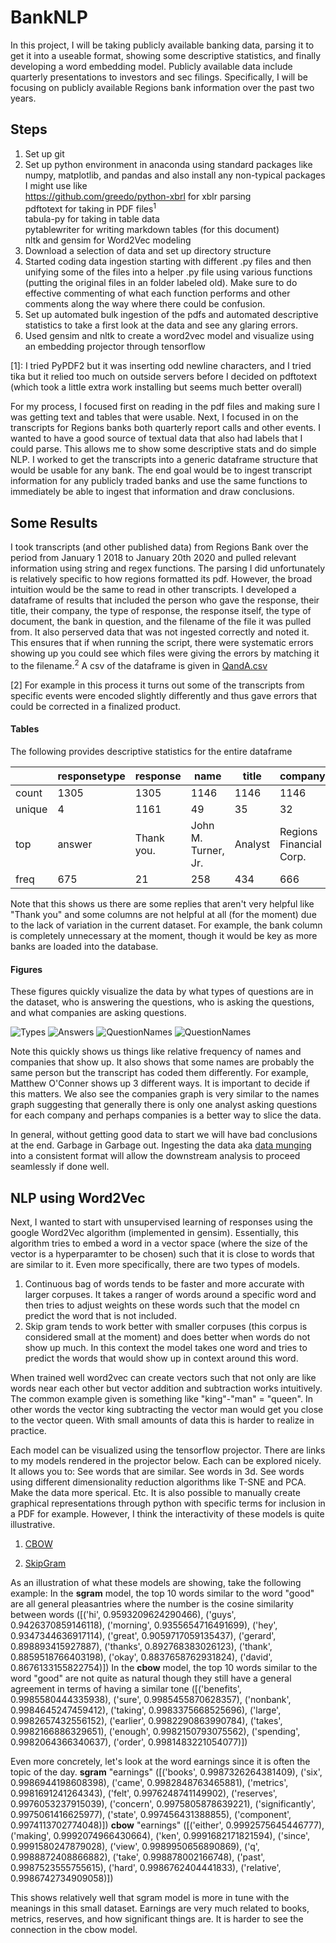 # BankNLP
In this project, I will be taking publicly available banking data, parsing it to get it into a useable format, showing some descriptive statistics, and finally developing a word embedding model. Publicly available data include quarterly presentations to investors and sec filings. Specifically, I will be focusing on publicly available Regions bank information over the past two years.

## Steps
1) Set up git
2) Set up python environment in anaconda using standard packages like numpy, matplotlib, and pandas and also install any non-typical packages I might use like\
https://github.com/greedo/python-xbrl for xblr parsing\
pdftotext for taking in PDF files<sup>1</sup>\
tabula-py for taking in table data\
pytablewriter for writing markdown tables (for this document)\
nltk and gensim for Word2Vec modeling
3) Download a selection of data and set up directory structure
4) Started coding data ingestion starting with different .py files and then unifying some of the files into a helper .py file using various functions (putting the original files in an folder labeled old). Make sure to do effective commenting of what each function performs and other comments along the way where there could be confusion.
5) Set up automated bulk ingestion of the pdfs and automated descriptive statistics to take a first look at the data and see any glaring errors.
6) Used gensim and nltk to create a word2vec model and visualize using an embedding projector through tensorflow

[1]: I tried PyPDF2 but it was inserting odd newline characters, and I tried tika but it relied too much on outside servers before I decided on pdftotext (which took a little extra work installing but seems much better overall)

For my process, I focused first on reading in the pdf files and making sure I was getting text and tables that were usable. Next, I focused in on the transcripts for Regions banks both quarterly report calls and other events. I wanted to have a good source of textual data that also had labels that I could parse. This allows me to show some descriptive stats and do simple NLP. I worked to get the transcripts into a generic dataframe structure that would be usable for any bank. The end goal would be to ingest transcript information for any publicly traded banks and use the same functions to immediately be able to ingest that information and draw conclusions.



## Some Results
I took transcripts (and other published data) from Regions Bank over the period from January 1 2018 to January 20th 2020 and pulled relevant information using string and regex functions. The parsing I did unfortunately is relatively specific to how regions formatted its pdf. However, the broad intuition would be the same to read in other transcripts. I developed a dataframe of results that included the person who gave the response, their title, their company, the type of response, the response itself, the type of document, the bank in question, and the filename of the file it was pulled from. It also perserved data that was not ingested correctly and noted it. This ensures that if when running the script, there were systematic errors showing up you could see which files were giving the errors by matching it to the filename.<sup>2</sup> A csv of the dataframe is given in [QandA.csv](output/QandA.csv)

[2] For example in this process it turns out some of the transcripts from specific events were encoded slightly differently and thus gave errors that could be corrected in a finalized product.

#### Tables
The following provides descriptive statistics for the entire dataframe

|      |responsetype| response |       name        | title |        company        | bank  |doctype|                            filename                             |
|------|------------|----------|-------------------|-------|-----------------------|-------|-------|-----------------------------------------------------------------|
|count |1305        |1305      |1146               |1146   |1146                   |1305   |1305   |1305                                                             |
|unique|           4|      1161|                 49|     35|                     32|      1|      2|                                                               19|
|top   |answer      |Thank you.|John M. Turner, Jr.|Analyst|Regions Financial Corp.|regions|qr     |../data/other/transcript\regions_Investor-Day-2019-Transcript.pdf|
|freq  |675         |21        |258                |434    |666                    |1305   |744    |129                                                              |

Note that this shows us there are some replies that aren't very helpful like "Thank you" and some columns are not helpful at all (for the moment) due to the lack of variation in the current dataset. For example, the bank column is completely unnecessary at the moment, though it would be key as more banks are loaded into the database.

#### Figures
These figures quickly visualize the data by what types of questions are in the dataset, who is answering the questions, who is asking the questions, and what companies are asking questions.

![Types](output/images/responses.png)
![Answers](output/images/answer_names.png)
![QuestionNames](output/images/question_names.png)
![QuestionNames](output/images/question_companies.png)

Note this quickly shows us things like relative frequency of names and companies that show up. It also shows that some names are probably the same person but the transcript has coded them differently. For example, Matthew O'Conner shows up 3 different ways. It is important to decide if this matters. We also see the companies graph is very similar to the names graph suggesting that generally there is only one analyst asking questions for each company and perhaps companies is a better way to slice the data.

In general, without getting good data to start we will have bad conclusions at the end. Garbage in Garbage out. Ingesting the data aka [data munging](https://en.wikipedia.org/wiki/Data_wrangling) into a consistent format will allow the downstream analysis to proceed seamlessly if done well.

## NLP using Word2Vec
Next, I wanted to start with unsupervised learning of responses using the google Word2Vec algorithm (implemented in gensim). Essentially, this algorithm tries to embed a word in a vector space (where the size of the vector is a hyperparamter to be chosen) such that it is close to words that are similar to it. Even more specifically, there are two types of models. 
1) Continuous bag of words tends to be faster and more accurate with larger corpuses. It takes a ranger of words around a specific word and then tries to adjust weights on these words such that the model cn predict the word that is not included.
2) Skip gram tends to work better with smaller corpuses (this corpus is considered small at the moment) and does better when words do not show up much. In this context the model takes one word and tries to predict the words that would show up in context around this word.

When trained well word2vec can create vectors such that not only are like words near each other but vector addition and subtraction works intuitively. The common example given is something like "king"-"man" = "queen". In other words the vector king subtracting the vector man would get you close to the vector queen. With small amounts of data this is harder to realize in practice.

Each model can be visualized using the tensorflow projector. There are links to my models rendered in the projector below. Each can be explored nicely. It allows you to: See words that are similar. See words in 3d. See words using different dimensionality reduction algorithms like T-SNE and PCA. Make the data more sperical. Etc. It is also possible to manually create graphical representations through python with specific terms for inclusion in a PDF for example. However, I think the interactivity of these models is quite illustrative.
1) [CBOW](http://projector.tensorflow.org/?config=https://raw.githubusercontent.com/anahlik/BankNLP/master/output/model/CBOWvisual.json)

2) [SkipGram](http://projector.tensorflow.org/?config=https://raw.githubusercontent.com/anahlik/BankNLP/master/output/model/SGRAMvisual.json)

As an illustration of what these models are showing, take the following example: In the **sgram** model, the top 10 words similar to the word "good" are all general pleasantries where the number is the cosine similarity between words ([('hi', 0.9593209624290466), ('guys', 0.9426370859146118), ('morning', 0.9355654716491699), ('hey', 0.9347344636917114), ('great', 0.9059717059135437), ('gerard', 0.898893415927887), ('thanks', 0.892768383026123), ('thank', 0.8859518766403198), ('okay', 0.8837658762931824), ('david', 0.8676133155822754)]) In the **cbow** model, the top 10 words similar to the word "good" are not quite as natural though they still have a general agreement in terms of having a similar tone ([('benefits', 0.9985580444335938), ('sure', 0.9985455870628357), ('nonbank', 0.9984645247459412), ('taking', 0.9983375668525696), ('large', 0.9982657432556152), ('earlier', 0.9982290863990784), ('takes', 0.9982166886329651), ('enough', 0.9982150793075562), ('spending', 0.9982064366340637), ('order', 0.9981483221054077)])

Even more concretely, let's look at the word earnings since it is often the topic of the day. **sgram** "earnings" ([('books', 0.9987326264381409), ('six', 0.9986944198608398), ('came', 0.9982848763465881), ('metrics', 0.9981691241264343), ('felt', 0.9976248741149902), ('reserves', 0.9976053237915039), ('concern', 0.9975805878639221), ('significantly', 0.9975061416625977), ('state', 0.997456431388855), ('component', 0.9974113702774048)]) **cbow** "earnings" ([('either', 0.9992575645446777), ('making', 0.9992074966430664), ('ken', 0.9991682171821594), ('since', 0.9991580247879028), ('view', 0.9989950656890869), ('q', 0.9988872408866882), ('take', 0.998878002166748), ('past', 0.9987523555755615), ('hard', 0.9986762404441833), ('relative', 0.9986742734909058)])

This shows relatively well that sgram model is more in tune with the meanings in this small dataset. Earnings are very much related to books, metrics, reserves, and how significant things are. It is harder to see the connection in the cbow model.